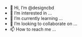 - 👋 Hi, I’m @designcbd
- 👀 I’m interested in ...
- 🌱 I’m currently learning ...
- 💞️ I’m looking to collaborate on ...
- 📫 How to reach me ...

<!---
designcbd/designcbd is a ✨ special ✨ repository because its `README.md` (this file) appears on your GitHub profile.
You can click the Preview link to take a look at your changes.
--->
